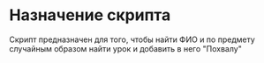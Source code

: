 # Назначение скрипта

Скрипт предназначен для того, чтобы найти ФИО и по предмету случайным образом найти урок и добавить в него "Похвалу" 